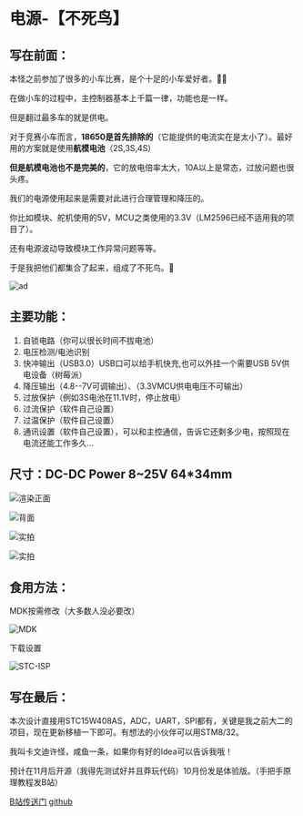 # 电源-【不死鸟】

## **写在前面：**

本怪之前参加了很多的小车比赛，是个十足的小车爱好者。🤷‍♀️

在做小车的过程中，主控制器基本上千篇一律，功能也是一样。

但是翻过最多车的就是供电。

对于竞赛小车而言，**18650是首先排除的**（它能提供的电流实在是太小了）。最好用的方案就是使用**航模电池**（2S,3S,4S）

**但是航模电池也不是完美的**，它的放电倍率太大，10A以上是常态，过放问题也很头疼。

我们的电源使用起来是需要对此进行合理管理和降压的。

你比如模块、舵机使用的5V，MCU之类使用的3.3V（LM2596已经不适用我的项目了）。

还有电源波动导致模块工作异常问题等等。

于是我把他们都集合了起来，组成了不死鸟。😬

![ad](https://images.gitee.com/uploads/images/2021/1102/133434_9a49f554_7821111.png "ad.png")



## **主要功能：**

1. 自锁电路（你可以很长时间不拔电池）
2. 电压检测/电池识别
3. 快冲输出（USB3.0）USB口可以给手机快充,也可以外挂一个需要USB 5V供电设备（树莓派）
4. 降压输出（4.8--7V可调输出）、（3.3VMCU供电电压不可输出）
5. 过放保护（例如3S电池在11.1V时，停止放电）
6. 过流保护（软件自己设置）
7. 过温保护（软件自己设置）
8. 通讯设置（软件自己设置），可以和主控通信，告诉它还剩多少电，按照现在电流还能工作多久...

## 尺寸：DC-DC Power 8~25V        64*34mm

![渲染正面](https://images.gitee.com/uploads/images/2021/1102/133500_4afa0141_7821111.jpeg "Bird.f.jpg")

![背面](https://images.gitee.com/uploads/images/2021/1102/133533_9e4ae17f_7821111.jpeg "Bird.b.jpg")


![实拍](https://images.gitee.com/uploads/images/2021/1102/133556_6fea1c5c_7821111.jpeg "e5b5243195053be5e1663db0ae2cc25.jpg")

![实拍](https://images.gitee.com/uploads/images/2021/1102/133618_e396a0ef_7821111.jpeg "398e327fef771e3dd3794119da8df5d.jpg")

## **食用方法：**

MDK按需修改（大多数人没必要改）

![MDK](https://images.gitee.com/uploads/images/2021/1102/133638_1b93aeaa_7821111.png "dd11496a19d1379e027cacc54b1cb2a.png")

下载设置

![STC-ISP](https://images.gitee.com/uploads/images/2021/1102/133657_ad311975_7821111.png "821f025d0598807623070460e4ea139.png")

## **写在最后：**

本次设计直接用STC15W408AS，ADC，UART，SPI都有，关键是我之前大二的项目，现在更新移植一下即可。有想法的小伙伴可以用STM8/32。

我叫卡文迪许怪，咸鱼一条，如果你有好的Idea可以告诉我哦！

预计在11月后开源（我得先测试好并且莽玩代码）10月份发是体验版。（手把手原理教程发B站）

[B站传送门](https://space.bilibili.com/102898291?spm_id_from=333.1007.0.0)
[github](https://github.com/SwiperWiity)
